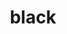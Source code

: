 ---
pid: fs256
title: black
location_transcription: by the river
coordinates: "[-75.140583525633, 39.946989820364]"
zipcode: '19146'
gen_neighborhood: South Philadelphia
neighborhood: Graduate Hospital,Naval Square,Southwest Center City
outside_phl: 
age: '4'
age_range: "<6"
instagram: 
image_file_name: fs_256.jpg
proposal_transcription: 
topic: Unknown
topic_summary: '0'
type: Other No Form
keywords_other: 
credit: moykoioyb
image_labels: 
twitter: 
facebook: 
permalink: "/monuments/fs256/"
layout: item-page
---